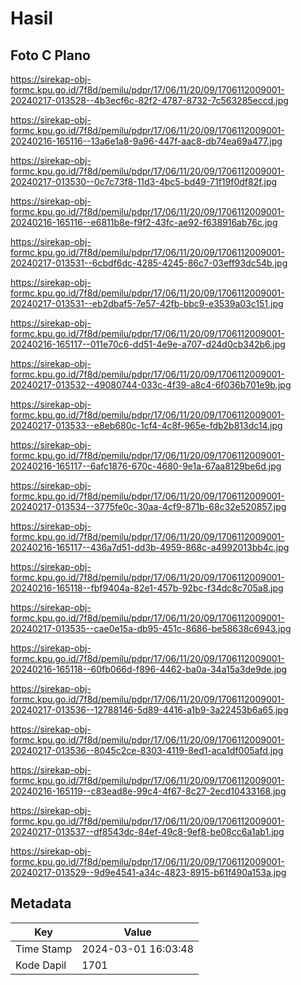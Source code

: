 # Hasil

## Foto C Plano

https://sirekap-obj-formc.kpu.go.id/7f8d/pemilu/pdpr/17/06/11/20/09/1706112009001-20240217-013528--4b3ecf6c-82f2-4787-8732-7c563285eccd.jpg

https://sirekap-obj-formc.kpu.go.id/7f8d/pemilu/pdpr/17/06/11/20/09/1706112009001-20240216-165116--13a6e1a8-9a96-447f-aac8-db74ea69a477.jpg

https://sirekap-obj-formc.kpu.go.id/7f8d/pemilu/pdpr/17/06/11/20/09/1706112009001-20240217-013530--0c7c73f8-11d3-4bc5-bd49-71f19f0df82f.jpg

https://sirekap-obj-formc.kpu.go.id/7f8d/pemilu/pdpr/17/06/11/20/09/1706112009001-20240216-165116--e6811b8e-f9f2-43fc-ae92-f638916ab76c.jpg

https://sirekap-obj-formc.kpu.go.id/7f8d/pemilu/pdpr/17/06/11/20/09/1706112009001-20240217-013531--6cbdf6dc-4285-4245-86c7-03eff93dc54b.jpg

https://sirekap-obj-formc.kpu.go.id/7f8d/pemilu/pdpr/17/06/11/20/09/1706112009001-20240217-013531--eb2dbaf5-7e57-42fb-bbc9-e3539a03c151.jpg

https://sirekap-obj-formc.kpu.go.id/7f8d/pemilu/pdpr/17/06/11/20/09/1706112009001-20240216-165117--011e70c6-dd51-4e9e-a707-d24d0cb342b6.jpg

https://sirekap-obj-formc.kpu.go.id/7f8d/pemilu/pdpr/17/06/11/20/09/1706112009001-20240217-013532--49080744-033c-4f39-a8c4-6f036b701e9b.jpg

https://sirekap-obj-formc.kpu.go.id/7f8d/pemilu/pdpr/17/06/11/20/09/1706112009001-20240217-013533--e8eb680c-1cf4-4c8f-965e-fdb2b813dc14.jpg

https://sirekap-obj-formc.kpu.go.id/7f8d/pemilu/pdpr/17/06/11/20/09/1706112009001-20240216-165117--6afc1876-670c-4680-9e1a-67aa8129be6d.jpg

https://sirekap-obj-formc.kpu.go.id/7f8d/pemilu/pdpr/17/06/11/20/09/1706112009001-20240217-013534--3775fe0c-30aa-4cf9-871b-68c32e520857.jpg

https://sirekap-obj-formc.kpu.go.id/7f8d/pemilu/pdpr/17/06/11/20/09/1706112009001-20240216-165117--436a7d51-dd3b-4959-868c-a4992013bb4c.jpg

https://sirekap-obj-formc.kpu.go.id/7f8d/pemilu/pdpr/17/06/11/20/09/1706112009001-20240216-165118--fbf9404a-82e1-457b-92bc-f34dc8c705a8.jpg

https://sirekap-obj-formc.kpu.go.id/7f8d/pemilu/pdpr/17/06/11/20/09/1706112009001-20240217-013535--cae0e15a-db95-451c-8686-be58638c6943.jpg

https://sirekap-obj-formc.kpu.go.id/7f8d/pemilu/pdpr/17/06/11/20/09/1706112009001-20240216-165118--60fb066d-f896-4462-ba0a-34a15a3de9de.jpg

https://sirekap-obj-formc.kpu.go.id/7f8d/pemilu/pdpr/17/06/11/20/09/1706112009001-20240217-013536--12788146-5d89-4416-a1b9-3a22453b6a65.jpg

https://sirekap-obj-formc.kpu.go.id/7f8d/pemilu/pdpr/17/06/11/20/09/1706112009001-20240217-013536--8045c2ce-8303-4119-8ed1-aca1df005afd.jpg

https://sirekap-obj-formc.kpu.go.id/7f8d/pemilu/pdpr/17/06/11/20/09/1706112009001-20240216-165119--c83ead8e-99c4-4f67-8c27-2ecd10433168.jpg

https://sirekap-obj-formc.kpu.go.id/7f8d/pemilu/pdpr/17/06/11/20/09/1706112009001-20240217-013537--df8543dc-84ef-49c8-9ef8-be08cc6a1ab1.jpg

https://sirekap-obj-formc.kpu.go.id/7f8d/pemilu/pdpr/17/06/11/20/09/1706112009001-20240217-013529--9d9e4541-a34c-4823-8915-b61f490a153a.jpg


## Metadata

| Key        | Value               |
| ---------- | ------------------- |
| Time Stamp | 2024-03-01 16:03:48 |
| Kode Dapil | 1701                |



